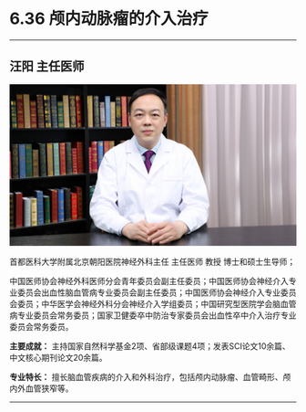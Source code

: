 # 6.36 颅内动脉瘤的介入治疗

---

## 汪阳 主任医师

![1679375841027](image/c06_036/1679375841027.png)

首都医科大学附属北京朝阳医院神经外科主任 主任医师 教授 博士和硕士生导师；

中国医师协会神经外科医师分会青年委员会副主任委员；中国医师协会神经介入专业委员会出血性脑血管病专业委员会副主任委员；中国医师协会神经介入专业委员会委员；中华医学会神经外科分会神经介入学组委员；中国研究型医院学会脑血管病专业委员会常务委员；国家卫健委卒中防治专家委员会出血性卒中介入治疗专业委员会常务委员。

**主要成就：** 主持国家自然科学基金2项、省部级课题4项；发表SCI论文10余篇、中文核心期刊论文20余篇。

**专业特长：** 擅长脑血管疾病的介入和外科治疗，包括颅内动脉瘤、血管畸形、颅内外血管狭窄等。

---
